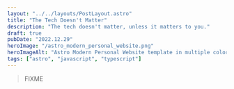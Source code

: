 ```yaml
---
layout: "../../layouts/PostLayout.astro"
title: "The Tech Doesn't Matter"
description: "The tech doesn't matter, unless it matters to you."
draft: true
pubDate: "2022.12.29"
heroImage: "/astro_modern_personal_website.png"
heroImageAlt: "Astro Modern Personal Website template in multiple color themes fanned out."
tags: ["astro", "javascript", "typescript"]
---
```


> FIXME